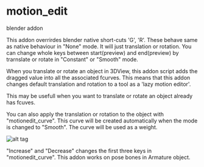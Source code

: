 # motion_edit

blender addon

This addon overrirdes blender native short-cuts 'G', 'R'.
These behave same as native behaviour in "None" mode. It will just translation or rotation.
You can change whole keys between start(preview) and end(preview) by trarnslate or rotate in "Constant" or "Smooth" mode.

When you translate or rotate an object in 3DView, this addon script adds the dragged value into all the associated fcurves. This means that this addon changes default translation and rotation to a tool as a 'lazy motion editor'.

This may be usefull when you want to translate or rotate an object already has fcuves.

You can also apply the translation or rotation to the object with "motionedit_curve". This curve will be created automatically when the mode is changed to "Smooth". The curve will be used as a weight. 

![alt tag](https://github.com/imosan/motion_edit/blob/master/motion_edit_1.jpg)

"Increase" and "Decrease" changes the first three keys in "motionedit_curve".
This addon works on pose bones in Armature object.
